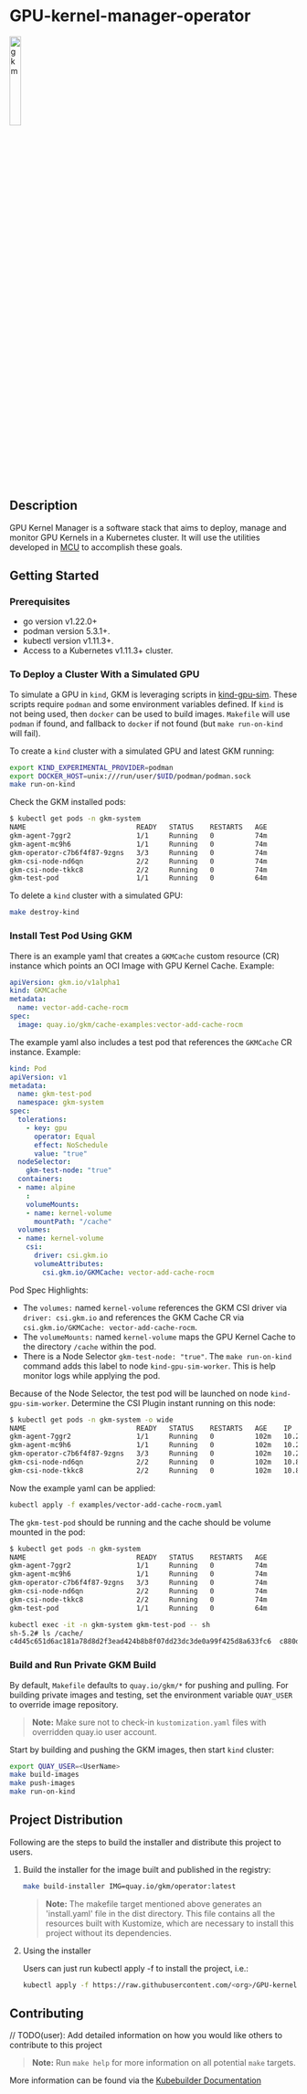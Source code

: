 # GPU-kernel-manager-operator

<!-- markdownlint-disable  MD033 -->
<img src="docs/images/gkm-logo.png" alt="gkm" width="20%" height="auto">
<!-- markdownlint-enable  MD033 -->

## Description

GPU Kernel Manager is a software stack that aims to deploy, manage and
monitor GPU Kernels in a Kubernetes cluster.
It will use the utilities developed in
[MCU](https://github.com/redhat-et/MCU) to accomplish these goals.

## Getting Started

### Prerequisites

- go version v1.22.0+
- podman version 5.3.1+.
- kubectl version v1.11.3+.
- Access to a Kubernetes v1.11.3+ cluster.

### To Deploy a Cluster With a Simulated GPU

To simulate a GPU in `kind`, GKM is leveraging scripts in
[kind-gpu-sim](https://github.com/maryamtahhan/kind-gpu-sim).
These scripts require `podman` and some environment variables defined.
If `kind` is not being used, then `docker` can be used to build images.
`Makefile` will use `podman` if found, and fallback to `docker` if not found
(but `make run-on-kind` will fail).

To create a `kind` cluster with a simulated GPU and latest GKM running:

```sh
export KIND_EXPERIMENTAL_PROVIDER=podman
export DOCKER_HOST=unix:///run/user/$UID/podman/podman.sock
make run-on-kind
```

Check the GKM installed pods:

```sh
$ kubectl get pods -n gkm-system
NAME                           READY   STATUS    RESTARTS   AGE
gkm-agent-7ggr2                1/1     Running   0          74m
gkm-agent-mc9h6                1/1     Running   0          74m
gkm-operator-c7b6f4f87-9zgns   3/3     Running   0          74m
gkm-csi-node-nd6qn             2/2     Running   0          74m
gkm-csi-node-tkkc8             2/2     Running   0          74m
gkm-test-pod                   1/1     Running   0          64m
```

To delete a `kind` cluster with a simulated GPU:

```sh
make destroy-kind
```

### Install Test Pod Using GKM

There is an example yaml that creates a `GKMCache` custom resource (CR)
instance which points an OCI Image with GPU Kernel Cache. Example:

```yaml
apiVersion: gkm.io/v1alpha1
kind: GKMCache
metadata:
  name: vector-add-cache-rocm
spec:
  image: quay.io/gkm/cache-examples:vector-add-cache-rocm
```

The example yaml also includes a test pod that references the `GKMCache` CR
instance. Example:

```yaml
kind: Pod
apiVersion: v1
metadata:
  name: gkm-test-pod
  namespace: gkm-system
spec:
  tolerations:
    - key: gpu
      operator: Equal
      effect: NoSchedule
      value: "true"
  nodeSelector:
    gkm-test-node: "true"
  containers:
  - name: alpine
    :
    volumeMounts:
    - name: kernel-volume
      mountPath: "/cache"
  volumes:
  - name: kernel-volume
    csi:
      driver: csi.gkm.io
      volumeAttributes:
        csi.gkm.io/GKMCache: vector-add-cache-rocm
```

Pod Spec Highlights:

- The `volumes:` named `kernel-volume` references the GKM CSI driver via
  `driver: csi.gkm.io` and references the GKM Cache CR via
  `csi.gkm.io/GKMCache: vector-add-cache-rocm`.
- The `volumeMounts:` named `kernel-volume` maps the GPU Kernel Cache to the
  directory `/cache` within the pod.
- There is a Node Selector `gkm-test-node: "true"`.
  The `make run-on-kind` command adds this label to node `kind-gpu-sim-worker`.
  This is help monitor logs while applying the pod.

Because of the Node Selector, the test pod will be launched on node
`kind-gpu-sim-worker`. Determine the CSI Plugin instant running on this node:

<!-- markdownlint-disable  MD013 -->
<!-- Temporarily disable MD013 - Line length to keep the block formatting  -->
```sh
$ kubectl get pods -n gkm-system -o wide
NAME                           READY   STATUS    RESTARTS   AGE    IP           NODE
gkm-agent-7ggr2                1/1     Running   0          102m   10.244.1.6   kind-gpu-sim-worker
gkm-agent-mc9h6                1/1     Running   0          102m   10.244.2.3   kind-gpu-sim-worker2
gkm-operator-c7b6f4f87-9zgns   3/3     Running   0          102m   10.244.0.5   kind-gpu-sim-control-plane
gkm-csi-node-nd6qn             2/2     Running   0          102m   10.89.0.67   kind-gpu-sim-worker2
gkm-csi-node-tkkc8             2/2     Running   0          102m   10.89.0.66   kind-gpu-sim-worker  <-- HERE
```
<!-- markdownlint-enable  MD013 -->

Now the example yaml can be applied:

```sh
kubectl apply -f examples/vector-add-cache-rocm.yaml
```

The `gkm-test-pod` should be running and the cache should be volume mounted in
the pod:

<!-- markdownlint-disable  MD013 -->
<!-- Temporarily disable MD013 - Line length to keep the block formatting  -->
```sh
$ kubectl get pods -n gkm-system
NAME                           READY   STATUS    RESTARTS   AGE
gkm-agent-7ggr2                1/1     Running   0          74m
gkm-agent-mc9h6                1/1     Running   0          74m
gkm-operator-c7b6f4f87-9zgns   3/3     Running   0          74m
gkm-csi-node-nd6qn             2/2     Running   0          74m
gkm-csi-node-tkkc8             2/2     Running   0          74m
gkm-test-pod                   1/1     Running   0          64m

kubectl exec -it -n gkm-system gkm-test-pod -- sh
sh-5.2# ls /cache/
c4d45c651d6ac181a78d8d2f3ead424b8b8f07dd23dc3de0a99f425d8a633fc6  c880dcbe2ffa9f4c96a3c5ce87fbf0b61a04ee4c46f96ee728d2d1efb65133f6  e0a7f37fbe7bb678faad9ffe683ba5d53d92645aefa5b62195bc2683b9971485
```
<!-- markdownlint-enable  MD013 -->

### Build and Run Private GKM Build

By default, `Makefile` defaults to `quay.io/gkm/*` for pushing and pulling.
For building private images and testing, set the environment variable
`QUAY_USER` to override image repository.

> **Note:** Make sure not to check-in `kustomization.yaml` files with overridden
> quay.io user account.

Start by building and pushing the GKM images, then start `kind` cluster:

```sh
export QUAY_USER=<UserName>
make build-images
make push-images
make run-on-kind
```

## Project Distribution

Following are the steps to build the installer and distribute this project to
users.

1. Build the installer for the image built and published in the registry:

    ```sh
    make build-installer IMG=quay.io/gkm/operator:latest
    ```

    > **Note:**  The makefile target mentioned above generates an 'install.yaml'
    > file in the dist directory. This file contains all the resources built
    > with Kustomize, which are necessary to install this project without
    > its dependencies.

1. Using the installer
    <!-- markdownlint-disable  MD033 -->
    Users can just run kubectl apply -f <URL for YAML BUNDLE> to install the
    project, i.e.:

    <!-- markdownlint-disable  MD013 -->
    <!-- Temporarily disable MD013 - Line length to keep the block formatting  -->
    ```sh
    kubectl apply -f https://raw.githubusercontent.com/<org>/GPU-kernel-manager-operator/<tag or branch>/dist/install.yaml
    ```
    <!-- markdownlint-enable  MD013 -->
    <!-- markdownlint-enable  MD033 -->

## Contributing

// TODO(user): Add detailed information on how you would like others to
contribute to this project

> **Note:** Run `make help` for more information on all potential `make`
> targets.

More information can be found via the
[Kubebuilder Documentation](https://book.kubebuilder.io/introduction.html)
